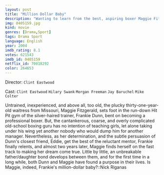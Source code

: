 ```yaml
---
layout: post
title: "Million Dollar Baby"
description: "Wanting to learn from the best, aspiring boxer Maggie Fitzgerald (Hilary Swank) wants Frankie Dunn (Clint Eastwood) to train her. At the outset, he flatly refuses saying he has no interest in training a girl. Frankie leads a lonely existence, alienated from his only daughter and having few friends. Maggie's rough around the edges, but shows a lot of grit in the ring and he eventually relents. Maggie not only proves to be the boxer he always dreamed of having under his wing, but a friend who fills the great void he's had in his life. Maggie's ca.."
img: 0405159.jpg
kind: movie
genres: [Drama,Sport]
tags: Drama Sport 
language: English
year: 2004
imdb_rating: 8.1
votes: 621543
imdb_id: 0405159
netflix_id: 70018292
color: 264653
---
```

Director: `Clint Eastwood`  

Cast: `Clint Eastwood` `Hilary Swank` `Morgan Freeman` `Jay Baruchel` `Mike Colter` 

Untrained, inexperienced, and above all, too old, the plucky thirty-one-year-old waitress from Missouri, Maggie Fitzgerald, sets foot in the run-down Hit Pit gym of the silver-haired trainer, Frankie Dunn, bent on becoming a professional boxer. But, the cantankerous, coarse, and overly complicated old-school boxing guru has no intention of teaching girls, let alone taking under his wing yet another nobody who would dump him for another manager. Nevertheless, as her determination, and the subtle persuasion of Dunn's closest friend, Eddie, get the best of the reluctant mentor, Frankie finally relents, and almost two years later, Maggie finds herself on the fast track to making her dream come true. Little by little, an unbreakable father/daughter bond develops between them, and for the first time in a long while, both Dunn and Maggie have found a purpose in their lives. Is Maggie, indeed, Frankie's million-dollar baby?::Nick Riganas